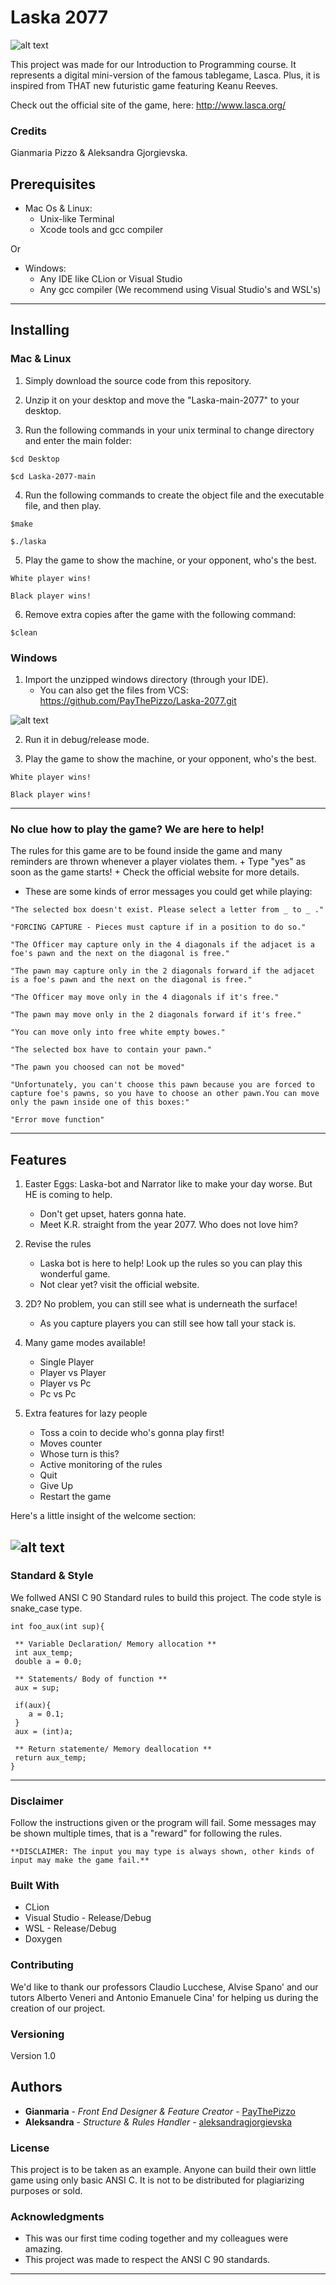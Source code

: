 # Laska 2077

![alt text](https://github.com/PayThePizzo/Laska-2077/blob/main/lask-2070-logo.png?raw=true)

This project was made for our Introduction to Programming course. 
It represents a digital mini-version of the famous tablegame, Lasca.
Plus, it is inspired from THAT new futuristic game featuring Keanu Reeves.

Check out the official site of the game, here: http://www.lasca.org/

### Credits
Gianmaria Pizzo & Aleksandra Gjorgievska.


## Prerequisites

+ Mac Os & Linux:
    - Unix-like Terminal
    - Xcode tools and gcc compiler

Or

+ Windows:
    - Any IDE like CLion or Visual Studio
    - Any gcc compiler (We recommend using Visual Studio's and WSL's)
---


## Installing

### Mac & Linux

1. Simply download the source code from this repository.

2. Unzip it on your desktop and move the "Laska-main-2077" to your desktop.

3. Run the following commands in your unix terminal to change directory and enter the main folder:
```
$cd Desktop

$cd Laska-2077-main
```
4. Run the following commands to create the object file and the executable file, and then play.
```
$make

$./laska
```
5. Play the game to show the machine, or your opponent, who's the best.

```
White player wins!

Black player wins!
```
6. Remove extra copies after the game with the following command:
```
$clean
```

### Windows

1. Import the unzipped windows directory (through your IDE).
    + You can also get the files from VCS: https://github.com/PayThePizzo/Laska-2077.git
    
![alt text](https://github.com/PayThePizzo/Laska-2077/blob/main/vcs.png?raw=true)

2. Run it in debug/release mode.

3. Play the game to show the machine, or your opponent, who's the best.

```
White player wins!

Black player wins!
```
---

### No clue how to play the game? We are here to help!

The rules for this game are to be found inside the game and many reminders are thrown whenever a player violates them.
    + Type "yes" as soon as the game starts!
    + Check the official website for more details.

* These are some kinds of error messages you could get while playing:

```
"The selected box doesn't exist. Please select a letter from _ to _ ."

"FORCING CAPTURE - Pieces must capture if in a position to do so."

"The Officer may capture only in the 4 diagonals if the adjacet is a foe's pawn and the next on the diagonal is free."

"The pawn may capture only in the 2 diagonals forward if the adjacet is a foe's pawn and the next on the diagonal is free."

"The Officer may move only in the 4 diagonals if it's free."

"The pawn may move only in the 2 diagonals forward if it's free."

"You can move only into free white empty bowes."

"The selected box have to contain your pawn."

"The pawn you choosed can not be moved"

"Unfortunately, you can't choose this pawn because you are forced to capture foe's pawns, so you have to choose an other pawn.You can move only the pawn inside one of this boxes:"

"Error move function"
```
---

## Features

1. Easter Eggs: Laska-bot and Narrator like to make your day worse. But HE is coming to help.
    + Don't get upset, haters gonna hate.
    + Meet K.R. straight from the year 2077. Who does not love him?

2. Revise the rules
    + Laska bot is here to help! Look up the rules so you can play this wonderful game.
    + Not clear yet? visit the official website.

3. 2D? No problem, you can still see what is underneath the surface!
    + As you capture players you can still see how tall your stack is.

4. Many game modes available!
    + Single Player
    + Player vs Player
    + Player vs Pc
    + Pc vs Pc

5. Extra features for lazy people
    + Toss a coin to decide who's gonna play first!
    + Moves counter
    + Whose turn is this?
    + Active monitoring of the rules
    + Quit
    + Give Up
    + Restart the game

Here's a little insight of the welcome section:

![alt text](https://github.com/PayThePizzo/Laska-2077/blob/main/View.jpg?raw=true)
---


### Standard & Style

We follwed ANSI C 90 Standard rules to build this project.
The code style is snake_case type.

```
int foo_aux(int sup){

 ** Variable Declaration/ Memory allocation **
 int aux_temp;
 double a = 0.0;

 ** Statements/ Body of function **
 aux = sup;

 if(aux){
    a = 0.1;
 }
 aux = (int)a;
 
 ** Return statemente/ Memory deallocation **
 return aux_temp;
}
```
---

### Disclaimer

Follow the instructions given or the program will fail.
Some messages may be shown multiple times, that is a "reward" for following the rules.

```
**DISCLAIMER: The input you may type is always shown, other kinds of input may make the game fail.**
```


### Built With

* CLion
* Visual Studio - Release/Debug
* WSL - Release/Debug
* Doxygen


### Contributing

We'd like to thank our professors Claudio Lucchese, Alvise Spano' and our tutors Alberto Veneri and Antonio Emanuele Cina' for helping us during the creation of our project.


### Versioning

Version 1.0


## Authors

* **Gianmaria** - *Front End Designer & Feature Creator* - [PayThePizzo](https://github.com/PayThePizzo)
* **Aleksandra** - *Structure & Rules Handler* - [aleksandragjorgievska](https://github.com/aleksandragjorgievska)


### License

This project is to be taken as an example. 
Anyone can build their own little game using only basic ANSI C.
It is not to be distributed for plagiarizing purposes or sold.


### Acknowledgments

* This was our first time coding together and my colleagues were amazing.
* This project was made to respect the ANSI C 90 standards.
---
